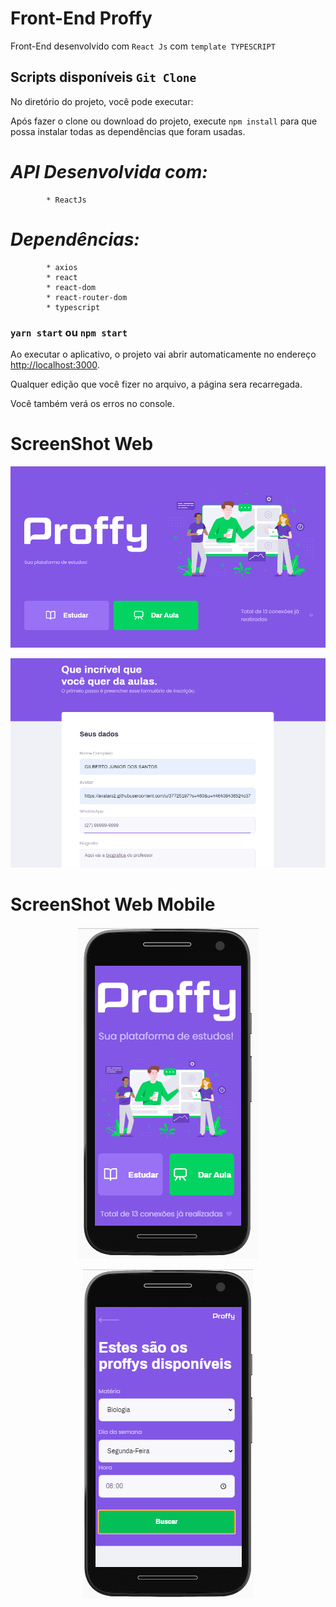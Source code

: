 # Front-End Proffy

Front-End desenvolvido com `React Js` com `template TYPESCRIPT`

## Scripts disponíveis `Git Clone`

No diretório do projeto, você pode executar:

Após fazer o clone ou download do projeto, execute `npm install` para que possa instalar todas as dependências que foram usadas.

# *API Desenvolvida com:*<br />
            * ReactJs

# *Dependências:*<br />
            * axios
            * react
            * react-dom
            * react-router-dom
            * typescript

### `yarn start` ou `npm start`

Ao executar o aplicativo, o projeto vai abrir automaticamente no endereço [http://localhost:3000](http://localhost:3000).

Qualquer edição que você fizer no arquivo, a página sera recarregada.<br />

Você também verá os erros no console.

# ScreenShot Web

<p align="center">
<img src="./src/assets/images/screenshot/screen/Screenshot_1.png">
</p>
<p align="center">
<img src="./src/assets/images/screenshot/screen/Screenshot_2.png">
</p>

# ScreenShot Web Mobile
<p align="center">
<img src="./src/assets/images/screenshot/mobile/Screenshot_1.png">
</p>
<p align="center">
<img src="./src/assets/images/screenshot/mobile/Screenshot_2.png">
</p>
